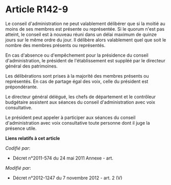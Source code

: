 # Article R142-9

Le conseil d'administration ne peut valablement délibérer que si la moitié au moins de ses membres est présente ou
représentée. Si le quorum n'est pas atteint, le conseil est à nouveau réuni dans un délai maximum de quinze jours sur le même
ordre du jour. Il délibère alors valablement quel que soit le nombre des membres présents ou représentés. 

En cas d'absence ou d'empêchement pour la présidence du conseil d'administration, le président de l'établissement est suppléé
par le directeur général des patrimoines. 

Les délibérations sont prises à la majorité des membres présents ou représentés. En cas de partage égal des voix, celle du
président est prépondérante. 

Le directeur général délégué, les chefs de département et le        contrôleur budgétaire assistent aux séances du conseil
d'administration avec voix consultative. 

Le président peut appeler à participer aux séances du conseil d'administration avec voix consultative toute personne dont il
juge la présence utile.

**Liens relatifs à cet article**

_Codifié par_:

  - Décret n°2011-574 du 24 mai 2011 Annexe - art.

_Modifié par_:

  - Décret n°2012-1247 du 7 novembre 2012 - art. 2 (V)
